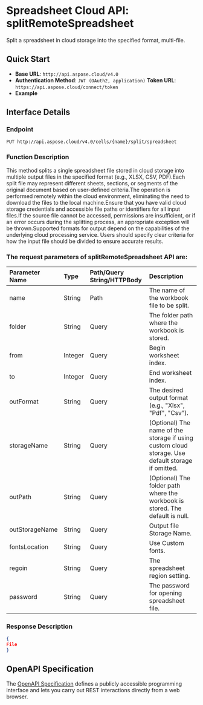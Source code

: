 # **Spreadsheet Cloud API: splitRemoteSpreadsheet**

Split a spreadsheet in cloud storage into the specified format, multi-file. 


## **Quick Start**

- **Base URL**: `http://api.aspose.cloud/v4.0`
- **Authentication Method**: `JWT (OAuth2, application)`  **Token URL**: `https://api.aspose.cloud/connect/token`
- **Example** 

## **Interface Details**

### **Endpoint** 

```
PUT http://api.aspose.cloud/v4.0/cells/{name}/split/spreadsheet
```
### **Function Description**
This method splits a single spreadsheet file stored in cloud storage into multiple output files in the specified format (e.g., XLSX, CSV, PDF).Each split file may represent different sheets, sections, or segments of the original document based on user-defined criteria.The operation is performed remotely within the cloud environment, eliminating the need to download the files to the local machine.Ensure that you have valid cloud storage credentials and accessible file paths or identifiers for all input files.If the source file cannot be accessed, permissions are insufficient, or if an error occurs during the splitting process, an appropriate exception will be thrown.Supported formats for output depend on the capabilities of the underlying cloud processing service. Users should specify clear criteria for how the input file should be divided to ensure accurate results.

### The request parameters of **splitRemoteSpreadsheet** API are: 

| Parameter Name | Type | Path/Query String/HTTPBody | Description | 
| :- | :- | :- |:- | 
|name|String|Path|The name of the workbook file to be split.|
|folder|String|Query|The folder path where the workbook is stored.|
|from|Integer|Query|Begin worksheet index.|
|to|Integer|Query|End worksheet index.|
|outFormat|String|Query|The desired output format (e.g., "Xlsx", "Pdf", "Csv").|
|storageName|String|Query|(Optional) The name of the storage if using custom cloud storage. Use default storage if omitted.|
|outPath|String|Query|(Optional) The folder path where the workbook is stored. The default is null.|
|outStorageName|String|Query|Output file Storage Name.|
|fontsLocation|String|Query|Use Custom fonts.|
|regoin|String|Query|The spreadsheet region setting.|
|password|String|Query|The password for opening spreadsheet file.|

### **Response Description**
```json
{
File
}
```


## OpenAPI Specification

The [OpenAPI Specification](https://reference.aspose.cloud/cells/#/DataProcessingController/SplitRemoteSpreadsheet) defines a publicly accessible programming interface and lets you carry out REST interactions directly from a web browser.


